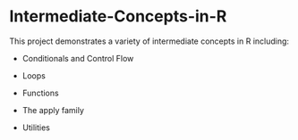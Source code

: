 # Intermediate-Concepts-in-R

This project demonstrates a variety of intermediate concepts in R including:

- Conditionals and Control Flow

- Loops

- Functions

- The apply family

- Utilities
